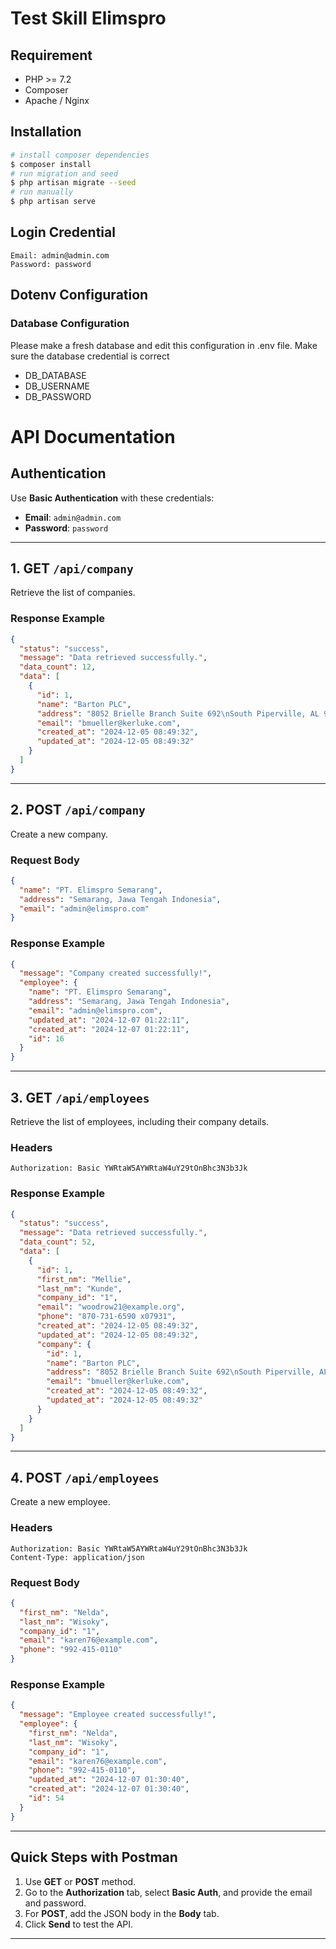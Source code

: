 # Test Skill Elimspro
## Requirement
- PHP >= 7.2
- Composer
- Apache / Nginx

## Installation

``` bash
# install composer dependencies
$ composer install
# run migration and seed
$ php artisan migrate --seed
# run manually
$ php artisan serve
```

## Login Credential
```
Email: admin@admin.com
Password: password
```

## Dotenv Configuration
### Database Configuration
Please make a fresh database and edit this configuration in .env file. Make sure the database credential is correct
- DB_DATABASE
- DB_USERNAME
- DB_PASSWORD

# **API Documentation**

## **Authentication**
Use **Basic Authentication** with these credentials:  
- **Email**: `admin@admin.com`  
- **Password**: `password`  

---

## **1. GET `/api/company`**
Retrieve the list of companies.

### **Response Example**  
```json
{
  "status": "success",
  "message": "Data retrieved successfully.",
  "data_count": 12,
  "data": [
    {
      "id": 1,
      "name": "Barton PLC",
      "address": "8052 Brielle Branch Suite 692\nSouth Piperville, AL 98414",
      "email": "bmueller@kerluke.com",
      "created_at": "2024-12-05 08:49:32",
      "updated_at": "2024-12-05 08:49:32"
    }
  ]
}
```

---

## **2. POST `/api/company`**
Create a new company.

### **Request Body**  
```json
{
  "name": "PT. Elimspro Semarang",
  "address": "Semarang, Jawa Tengah Indonesia",
  "email": "admin@elimspro.com"
}
```

### **Response Example**  
```json
{
  "message": "Company created successfully!",
  "employee": {
    "name": "PT. Elimspro Semarang",
    "address": "Semarang, Jawa Tengah Indonesia",
    "email": "admin@elimspro.com",
    "updated_at": "2024-12-07 01:22:11",
    "created_at": "2024-12-07 01:22:11",
    "id": 16
  }
}
```

---

## **3. GET `/api/employees`**
Retrieve the list of employees, including their company details.

### **Headers**  
```plaintext
Authorization: Basic YWRtaW5AYWRtaW4uY29tOnBhc3N3b3Jk
```

### **Response Example**  
```json
{
  "status": "success",
  "message": "Data retrieved successfully.",
  "data_count": 52,
  "data": [
    {
      "id": 1,
      "first_nm": "Mellie",
      "last_nm": "Kunde",
      "company_id": "1",
      "email": "woodrow21@example.org",
      "phone": "870-731-6590 x07931",
      "created_at": "2024-12-05 08:49:32",
      "updated_at": "2024-12-05 08:49:32",
      "company": {
        "id": 1,
        "name": "Barton PLC",
        "address": "8052 Brielle Branch Suite 692\nSouth Piperville, AL 98414",
        "email": "bmueller@kerluke.com",
        "created_at": "2024-12-05 08:49:32",
        "updated_at": "2024-12-05 08:49:32"
      }
    }
  ]
}
```

---

## **4. POST `/api/employees`**
Create a new employee.

### **Headers**  
```plaintext
Authorization: Basic YWRtaW5AYWRtaW4uY29tOnBhc3N3b3Jk  
Content-Type: application/json
```

### **Request Body**  
```json
{
  "first_nm": "Nelda",
  "last_nm": "Wisoky",
  "company_id": "1",
  "email": "karen76@example.com",
  "phone": "992-415-0110"
}
```

### **Response Example**  
```json
{
  "message": "Employee created successfully!",
  "employee": {
    "first_nm": "Nelda",
    "last_nm": "Wisoky",
    "company_id": "1",
    "email": "karen76@example.com",
    "phone": "992-415-0110",
    "updated_at": "2024-12-07 01:30:40",
    "created_at": "2024-12-07 01:30:40",
    "id": 54
  }
}
```

---

## **Quick Steps with Postman**
1. Use **GET** or **POST** method.  
2. Go to the **Authorization** tab, select **Basic Auth**, and provide the email and password.  
3. For **POST**, add the JSON body in the **Body** tab.  
4. Click **Send** to test the API.

--- 
